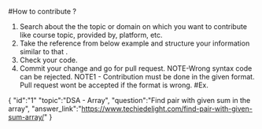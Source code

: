#How to contribute ?

1.	Search about the the topic or domain on which you want to  contribute like course topic, provided by, platform, etc.
2.	Take the reference from below example and structure your  information similar to that .
3.	Check your code.
4.	Commit your change and go for pull request.
NOTE-Wrong syntax code can be rejected.
NOTE1 - Contribution must be done in the given format. Pull request wont be accepted if the format is wrong.
#Ex.



{
  "id":"1"
  "topic":"DSA - Array",
  "question":"Find pair with given sum in the array",
  "answer_link":"https://www.techiedelight.com/find-pair-with-given-sum-array/"
}



